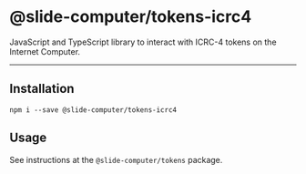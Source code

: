 # @slide-computer/tokens-icrc4

JavaScript and TypeScript library to interact with ICRC-4 tokens on the Internet Computer.

---

## Installation

```
npm i --save @slide-computer/tokens-icrc4
```

## Usage

See instructions at the `@slide-computer/tokens` package.